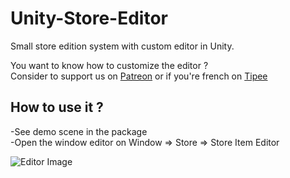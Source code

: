 # Unity-Store-Editor
Small store edition system with custom editor in Unity.  

You want to know how to customize the editor ?  
Consider to support us on [Patreon](https://www.patreon.com/eventorizon) or if you're french on [Tipee](https://fr.tipeee.com/makeyourgame-event-orizon)  
 
 ## How to use it ?
 -See demo scene in the package  
 -Open the window editor on Window => Store => Store Item Editor  
   
   
![Editor Image](https://makeyourgame.fun/Unity/cf/editorCapture.png)
